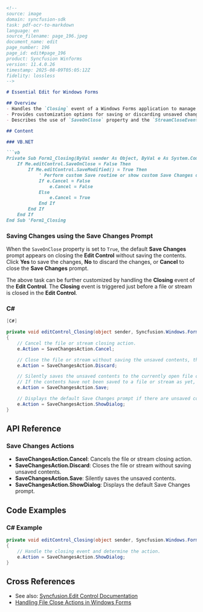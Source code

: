 ```markdown
<!--
source: image
domain: syncfusion-sdk
task: pdf-ocr-to-markdown
language: en
source_filename: page_196.jpeg
document_name: edit
page_number: 196
page_id: edit#page_196
product: Syncfusion Winforms
version: 11.4.0.26
timestamp: 2025-08-09T05:05:12Z
fidelity: lossless
-->

# Essential Edit for Windows Forms

## Overview
- Handles the `Closing` event of a Windows Forms application to manage saving changes before closing.
- Provides customization options for saving or discarding unsaved changes.
- Describes the use of `SaveOnClose` property and the `StreamCloseEventArgs` to handle close events.

## Content

### VB.NET

```vb
Private Sub Form1_Closing(ByVal sender As Object, ByVal e As System.ComponentModel.CancelEventArgs) Handles MyBase.Closing
    If Me.editControl.SaveOnClose = False Then
        If Me.editControl.SaveModified() = True Then
            ' Perform custom Save routine or show custom Save Changes dialog or set Cancel to False.
            If e.Cancel = False
                e.Cancel = False
            Else
                e.Cancel = True
            End If
        End If
    End If
End Sub 'Form1_Closing
```

### Saving Changes using the Save Changes Prompt

When the `SaveOnClose` property is set to `True`, the default **Save Changes** prompt appears on closing the **Edit Control** without saving the contents. Click **Yes** to save the changes, **No** to discard the changes, or **Cancel** to close the **Save Changes** prompt.

The above task can be further customized by handling the **Closing** event of the **Edit Control**. The **Closing** event is triggered just before a file or stream is closed in the **Edit Control**.

### C#

```csharp
[C#]

private void editControl_Closing(object sender, Syncfusion.Windows.Forms.Edit.StreamCloseEventArgs e)
{
    // Cancel the file or stream closing action.
    e.Action = SaveChangesAction.Cancel;

    // Close the file or stream without saving the unsaved contents, the changes will be lost forever.
    e.Action = SaveChangesAction.Discard;

    // Silently saves the unsaved contents to the currently open file or stream.
    // If the contents have not been saved to a file or stream as yet, the Save Changes prompt is displayed.
    e.Action = SaveChangesAction.Save;

    // Displays the default Save Changes prompt if there are unsaved contents when the file or stream is closed.
    e.Action = SaveChangesAction.ShowDialog;
}
```

## API Reference

### Save Changes Actions

- **SaveChangesAction.Cancel**: Cancels the file or stream closing action.
- **SaveChangesAction.Discard**: Closes the file or stream without saving unsaved contents.
- **SaveChangesAction.Save**: Silently saves the unsaved contents.
- **SaveChangesAction.ShowDialog**: Displays the default Save Changes prompt.

## Code Examples

### C# Example

```csharp
private void editControl_Closing(object sender, Syncfusion.Windows.Forms.Edit.StreamCloseEventArgs e)
{
    // Handle the closing event and determine the action.
    e.Action = SaveChangesAction.ShowDialog;
}
```

## Cross References
- See also: [Syncfusion.Edit Control Documentation](link)
- [Handling File Close Actions in Windows Forms](link)

<!-- tags: [syncfusion, windowsforms, editcontrol, closingevent, saveonclose, streamcloseeventargs, savechangesaction] keywords: [form_closing, editcontrol, saveonclose, savechanges, cancelclosing, fileclosing, streamclosing, customsave] -->
```